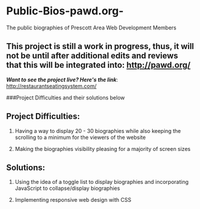 # Public-Bios-pawd.org-
The public biographies of Prescott Area Web Development Members

## This project is still a work in progress, thus, it will not be until after additional edits and reviews that this will be integrated into: http://pawd.org/

**_Want to see the project live? Here's the link_**: http://restaurantseatingsystem.com/

###Project Difficulties and their solutions below

## Project Difficulties:

1) Having a way to display 20 - 30 biographies while also keeping the scrolling to a minimum for the viewers of the website

2) Making the biographies visibility pleasing for a majority of screen sizes

## Solutions:

1) Using the idea of a toggle list to display biographies and incorporating JavaScript to collapse/display biographies

2) Implementing responsive web design with CSS
